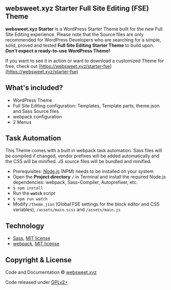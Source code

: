 ## websweet.xyz Starter Full Site Editing (FSE) Theme

**websweet.xyz Starter** is a WordPress Starter Theme built for the new Full Site Editing experience. Please note that the Source files are only recommended for WordPress Developers who are searching for a simple, solid, proved and tested **Full Site Editing Starter Theme** to build upon. **_Don't_ expect a ready-to-use WordPress Theme!**

If you want to see it in action or want to download a customized Theme for free, check out [https://websweet.xyz/starter-fse](https://websweet.xyz/starter-fse)

## What's included?

- WordPress Theme
- Full Site Editing configuration: Templates, Template parts, theme.json and Sass Source files
- webpack configuration
- 2 Menus

## Task Automation

This Theme comes with a built in webpack task automation. Sass files will be compiled if changed, vendor prefixes will be added automatically and the CSS will be minified. JS source files will be bundled and minified.

- Prerequisites: [Node.js](https://nodejs.org) (NPM) needs to be installed on your system
- Open the **Project directory** `/` in Terminal and install the required Node.js dependencies: webpack, Sass-Compiler, Autoprefixer, etc.
- `$ npm install`
- Run the **`watch`** script
- `$ npm run watch`
- Modify `/theme.json` (Global FSE settings for the block editor and CSS variables), `/assets/main.scss` and `/assets/main.js`

## Technology

- [Sass](https://github.com/sass/sass), [MIT license](https://github.com/sass/sass/blob/stable/MIT-LICENSE)
- [webpack](https://github.com/webpack/webpack), [MIT license](https://github.com/webpack/webpack/blob/master/LICENSE)

## Copyright & License

Code and Documentation &copy; [websweet.xyz](https://websweet.xyz)

Code released under [GPLv2+](https://www.gnu.org/licenses/gpl-2.0.html)
